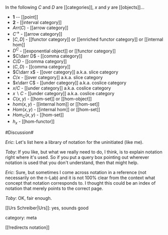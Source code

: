In the following $C$ and $D$ are [[categories]], $x$ and $y$ are [[objects]]...

* $\mathbf{1}$ -- [[point]]
* $\mathbf{2}$ - [[interval category]]
* $Arr(C)$ - [[arrow category]]
* $C^\to$ - [[arrow category]]
* $[C,D]$ - [[functor category]] or [[enriched functor category]] or [[internal hom]]
* $D^C$ - [[exponential object]] or [[functor category]] 
* $C\darr D$ - [[comma category]]
* $C/D$ - [[comma category]]
* $(C,D)$ - [[comma category]]
* $C\darr x$ - [[over category]] a.k.a. slice category
* $C/x$ - [[over category]] a.k.a. slice category
* $x\darr C$ - [[under category]] a.k.a. coslice category
* $x/C$ - [[under category]] a.k.a. coslice category
* $x\backslash C$ - [[under category]] a.k.a. coslice category
* $C(x,y)$ - [[hom-set]] or [[hom-object]]
* $hom(x,y)$ - [[internal hom]] or [[hom-set]]
* $Hom(x,y)$ - [[internal hom]] or [[hom-set]]
* $Hom_C(x,y)$ - [[hom-set]]
* $h_x$ - [[hom-functor]]

#Discussion#

_Eric_: Let's list here a library of notation for the uninitiated (like me).

_Toby_:  If you like, but what we really need to do, I think, is to explain notation right where it\'s used.  So if you put a query box pointing out wherever notation is used that you don\'t understand, then that might help.

_Eric_: Sure, but sometimes I come across notation in a reference (not necessarily on the n-Lab) and it is not 100% clear from the context what concept that notation corresponds to. I thought this could be an index of notation that merely points to the correct page. 

_Toby_:  OK, fair enough.

[[Urs Schreiber|Urs]]: yes, sounds good

category: meta

[[!redirects notation]]